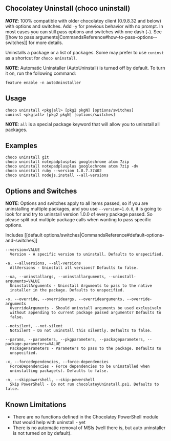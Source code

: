 ## Chocolatey Uninstall (choco uninstall)
***NOTE***: 100% compatible with older chocolatey client (0.9.8.32 and below) with options and switches. Add `-y` for previous behavior with no prompt. In most cases you can still pass options and switches with one dash (`-`). See [[how to pass arguments|CommandsReference#how-to-pass-options--switches]] for more details.

Uninstalls a package or a list of packages.  Some
 may prefer to use `cuninst` as a shortcut for `choco uninstall`.

**NOTE**: Automatic Uninstaller (AutoUninstall) is turned off by default. 
 To turn it on, run the following command:

    feature enable -n autoUninstaller

## Usage

    choco uninstall <pkg|all> [pkg2 pkgN] [options/switches]
    cuninst <pkg|all> [pkg2 pkgN] [options/switches]

**NOTE**: `all` is a special package keyword that will allow you to
 uninstall all packages.

## Examples

    choco uninstall git
    choco uninstall notepadplusplus googlechrome atom 7zip
    choco uninstall notepadplusplus googlechrome atom 7zip -dv
    choco uninstall ruby --version 1.8.7.37402
    choco uninstall nodejs.install --all-versions

## Options and Switches

**NOTE**: Options and switches apply to all items passed, so if you are uninstalling multiple packages, and you use `--version=1.0.0`, it is going to look for and try to uninstall version 1.0.0 of every package passed. So please split out multiple package calls when wanting to pass specific options.

Includes [[default options/switches|CommandsReference#default-options-and-switches]]

```
--version=VALUE
  Version - A specific version to uninstall. Defaults to unspecified.

-a, --allversions, --all-versions
  AllVersions - Uninstall all versions? Defaults to false.

--ua, --uninstallargs, --uninstallarguments, --uninstall-arguments=VALUE
  UninstallArguments - Uninstall Arguments to pass to the native
  installer in the package. Defaults to unspecified.

-o, --override, --overrideargs, --overridearguments, --override-arguments
  OverrideArguments - Should uninstall arguments be used exclusively
  without appending to current package passed arguments? Defaults to
  false.

--notsilent, --not-silent
  NotSilent - Do not uninstall this silently. Defaults to false.

--params, --parameters, --pkgparameters, --packageparameters, --package-parameters=VALUE
  PackageParameters - Parameters to pass to the package. Defaults to
  unspecified.

-x, --forcedependencies, --force-dependencies
  ForceDependencies - Force dependencies to be uninstalled when
  uninstalling package(s). Defaults to false.

-n, --skippowershell, --skip-powershell
  Skip PowerShell - Do not run chocolateyUninstall.ps1. Defaults to false.
```

## Known Limitations
* There are no functions defined in the Chocolatey PowerShell module that would help with uninstall - yet
* There is no automatic removal of MSIs (well there is, but auto uninstaller is not turned on by default).